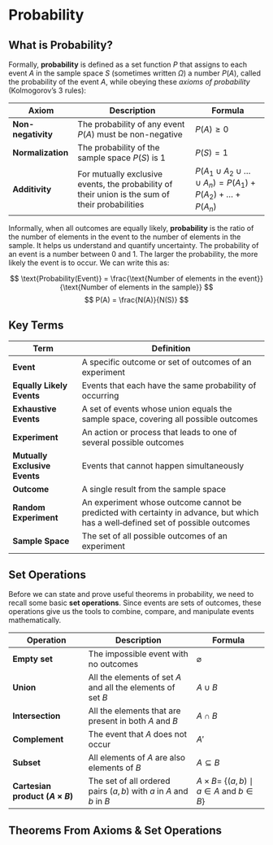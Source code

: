 # Probability

## What is Probability?

Formally, **probability** is defined as a set function $P$ that assigns to each event $A$ in the sample space $S$ (sometimes written $\Omega$) a number $P(A)$, called the probability of the event $A$, while obeying these _axioms of probability_ (Kolmogorov’s 3 rules):

| Axiom | Description | Formula |
| --- | --- | --- |
| **Non-negativity** | The probability of any event $P(A)$ must be non-negative | $P(A) \geq 0$ |
| **Normalization** | The probability of the sample space $P(S)$ is 1 | $P(S) = 1$ |
| **Additivity** | For mutually exclusive events, the probability of their union is the sum of their probabilities | $P(A_1 \cup A_2 \cup \dots \cup A_n) = P(A_1) + P(A_2) + \dots + P(A_n)$ |

Informally, when all outcomes are equally likely, **probability** is the ratio of the number of elements in the event to the number of elements in the sample. It helps us understand and quantify uncertainty. The probability of an event is a number between 0 and 1. The larger the probability, the more likely the event is to occur. We can write this as:

$$
\text{Probability(Event)} = \frac{\text{Number of elements in the event}}{\text{Number of elements in the sample}}
$$
$$
P(A) = \frac{N(A)}{N(S)}
$$

## Key Terms

| Term | Definition |
| --- | --- |
| **Event** | A specific outcome or set of outcomes of an experiment |
| **Equally Likely Events** | Events that each have the same probability of occurring |
| **Exhaustive Events** | A set of events whose union equals the sample space, covering all possible outcomes |
| **Experiment** | An action or process that leads to one of several possible outcomes |
| **Mutually Exclusive Events** | Events that cannot happen simultaneously |
| **Outcome** | A single result from the sample space |
| **Random Experiment** | An experiment whose outcome cannot be predicted with certainty in advance, but which has a well‑defined set of possible outcomes |
| **Sample Space** | The set of all possible outcomes of an experiment |

## Set Operations

Before we can state and prove useful theorems in probability, we need to recall some basic **set operations**. Since events are sets of outcomes, these operations give us the tools to combine, compare, and manipulate events mathematically.

| Operation | Description | Formula |
| --- | --- | --- |
| **Empty set** | The impossible event with no outcomes | $\varnothing$ |
| **Union** | All the elements of set $A$ and all the elements of set $B$ | $A \cup B$ |
| **Intersection** | All the elements that are present in both $A$ and $B$ | $A \cap B$ |
| **Complement** | The event that $A$ does not occur | $A'$ |
| **Subset** | All elements of $A$ are also elements of $B$ | $A \subseteq B$ |
| **Cartesian product ($A \times B$)** | The set of all ordered pairs $(a,b)$ with $a$ in $A$ and $b$ in $B$ | $A \times B =$ {$(a,b) \mid a \in A \text{ and}\ b \in B$} |

## Theorems From Axioms & Set Operations
